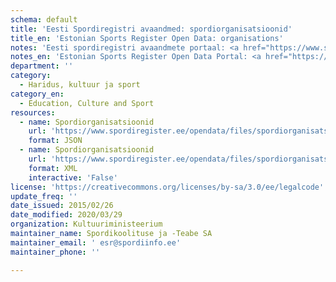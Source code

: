 ```yaml
---
schema: default
title: 'Eesti Spordiregistri avaandmed: spordiorganisatsioonid'
title_en: 'Estonian Sports Register Open Data: organisations'
notes: 'Eesti spordiregistri avaandmete portaal: <a href="https://www.spordiregister.ee/opendata/">https://www.spordiregister.ee/opendata/</a>.'
notes_en: 'Estonian Sports Register Open Data Portal: <a href="https://www.spordiregister.ee/opendata/">https://www.spordiregister.ee/opendata/</a>.'
department: ''
category:
  - Haridus, kultuur ja sport
category_en:
  - Education, Culture and Sport
resources:
  - name: Spordiorganisatsioonid
    url: 'https://www.spordiregister.ee/opendata/files/spordiorganisatsioonid.json'
    format: JSON
  - name: Spordiorganisatsioonid
    url: 'https://www.spordiregister.ee/opendata/files/spordiorganisatsioonid.xml'
    format: XML
    interactive: 'False'
license: 'https://creativecommons.org/licenses/by-sa/3.0/ee/legalcode'
update_freq: ''
date_issued: 2015/02/26
date_modified: 2020/03/29
organization: Kultuuriministeerium
maintainer_name: Spordikoolituse ja -Teabe SA
maintainer_email: ' esr@spordiinfo.ee'
maintainer_phone: ''

---
```

